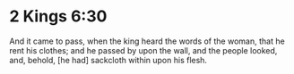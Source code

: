 # 2 Kings 6:30

And it came to pass, when the king heard the words of the woman, that he rent his clothes; and he passed by upon the wall, and the people looked, and, behold, [he had] sackcloth within upon his flesh.